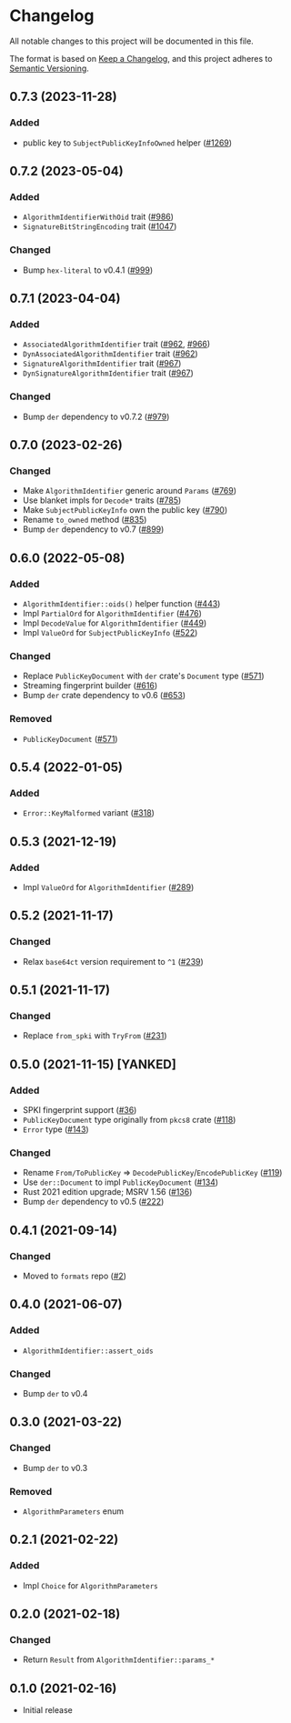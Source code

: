 # Changelog

All notable changes to this project will be documented in this file.

The format is based on [Keep a Changelog](https://keepachangelog.com/en/1.0.0/),
and this project adheres to [Semantic Versioning](https://semver.org/spec/v2.0.0.html).

## 0.7.3 (2023-11-28)

### Added

- public key to `SubjectPublicKeyInfoOwned` helper ([#1269])

[#1269]: https://github.com/RustCrypto/formats/pull/1269

## 0.7.2 (2023-05-04)

### Added

- `AlgorithmIdentifierWithOid` trait ([#986])
- `SignatureBitStringEncoding` trait ([#1047])

### Changed

- Bump `hex-literal` to v0.4.1 ([#999])

[#986]: https://github.com/RustCrypto/formats/pull/986
[#999]: https://github.com/RustCrypto/formats/pull/999
[#1047]: https://github.com/RustCrypto/formats/pull/1047

## 0.7.1 (2023-04-04)

### Added

- `AssociatedAlgorithmIdentifier` trait ([#962], [#966])
- `DynAssociatedAlgorithmIdentifier` trait ([#962])
- `SignatureAlgorithmIdentifier` trait ([#967])
- `DynSignatureAlgorithmIdentifier` trait ([#967])

### Changed

- Bump `der` dependency to v0.7.2 ([#979])

[#962]: https://github.com/RustCrypto/formats/pull/962
[#966]: https://github.com/RustCrypto/formats/pull/966
[#967]: https://github.com/RustCrypto/formats/pull/967
[#979]: https://github.com/RustCrypto/formats/pull/979

## 0.7.0 (2023-02-26)

### Changed

- Make `AlgorithmIdentifier` generic around `Params` ([#769])
- Use blanket impls for `Decode*` traits ([#785])
- Make `SubjectPublicKeyInfo` own the public key ([#790])
- Rename `to_owned` method ([#835])
- Bump `der` dependency to v0.7 ([#899])

[#769]: https://github.com/RustCrypto/formats/pull/769
[#785]: https://github.com/RustCrypto/formats/pull/785
[#790]: https://github.com/RustCrypto/formats/pull/790
[#835]: https://github.com/RustCrypto/formats/pull/835
[#899]: https://github.com/RustCrypto/formats/pull/899

## 0.6.0 (2022-05-08)

### Added

- `AlgorithmIdentifier::oids()` helper function ([#443])
- Impl `PartialOrd` for `AlgorithmIdentifier` ([#476])
- Impl `DecodeValue` for `AlgorithmIdentifier` ([#449])
- Impl `ValueOrd` for `SubjectPublicKeyInfo` ([#522])

### Changed

- Replace `PublicKeyDocument` with `der` crate's `Document` type ([#571])
- Streaming fingerprint builder ([#616])
- Bump `der` crate dependency to v0.6 ([#653])

### Removed

- `PublicKeyDocument` ([#571])

[#443]: https://github.com/RustCrypto/formats/pull/443
[#449]: https://github.com/RustCrypto/formats/pull/449
[#476]: https://github.com/RustCrypto/formats/pull/476
[#522]: https://github.com/RustCrypto/formats/pull/522
[#571]: https://github.com/RustCrypto/formats/pull/571
[#616]: https://github.com/RustCrypto/formats/pull/616
[#653]: https://github.com/RustCrypto/formats/pull/653

## 0.5.4 (2022-01-05)

### Added

- `Error::KeyMalformed` variant ([#318])

[#318]: https://github.com/RustCrypto/formats/pull/318

## 0.5.3 (2021-12-19)

### Added

- Impl `ValueOrd` for `AlgorithmIdentifier` ([#289])

[#289]: https://github.com/RustCrypto/formats/pull/289

## 0.5.2 (2021-11-17)

### Changed

- Relax `base64ct` version requirement to `^1` ([#239])

[#239]: https://github.com/RustCrypto/formats/pull/239

## 0.5.1 (2021-11-17)

### Changed

- Replace `from_spki` with `TryFrom` ([#231])

[#231]: https://github.com/RustCrypto/formats/pull/231

## 0.5.0 (2021-11-15) [YANKED]

### Added

- SPKI fingerprint support ([#36])
- `PublicKeyDocument` type originally from `pkcs8` crate ([#118])
- `Error` type ([#143])

### Changed

- Rename `From/ToPublicKey` => `DecodePublicKey`/`EncodePublicKey` ([#119])
- Use `der::Document` to impl `PublicKeyDocument` ([#134])
- Rust 2021 edition upgrade; MSRV 1.56 ([#136])
- Bump `der` dependency to v0.5 ([#222])

[#36]: https://github.com/RustCrypto/formats/pull/36
[#118]: https://github.com/RustCrypto/formats/pull/118
[#119]: https://github.com/RustCrypto/formats/pull/119
[#134]: https://github.com/RustCrypto/formats/pull/134
[#136]: https://github.com/RustCrypto/formats/pull/136
[#143]: https://github.com/RustCrypto/formats/pull/143
[#222]: https://github.com/RustCrypto/formats/pull/222

## 0.4.1 (2021-09-14)

### Changed

- Moved to `formats` repo ([#2])

[#2]: https://github.com/RustCrypto/formats/pull/2

## 0.4.0 (2021-06-07)

### Added

- `AlgorithmIdentifier::assert_oids`

### Changed

- Bump `der` to v0.4

## 0.3.0 (2021-03-22)

### Changed

- Bump `der` to v0.3

### Removed

- `AlgorithmParameters` enum

## 0.2.1 (2021-02-22)

### Added

- Impl `Choice` for `AlgorithmParameters`

## 0.2.0 (2021-02-18)

### Changed

- Return `Result` from `AlgorithmIdentifier::params_*`

## 0.1.0 (2021-02-16)

- Initial release

